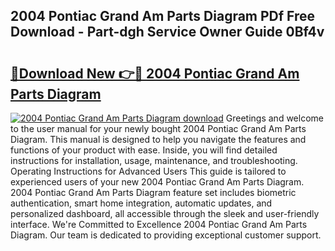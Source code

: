 ## 2004 Pontiac Grand Am Parts Diagram PDf Free Download - Part-dgh Service Owner Guide 0Bf4v

# <h2><a href="http://dfpq6e1.blite.top/?on=2004+Pontiac+Grand+Am+Parts+Diagram">🔗Download New 👉🔴 2004 Pontiac Grand Am Parts Diagram</a></h2>

[![2004 Pontiac Grand Am Parts Diagram download](https://i.imgur.com/lujVjoI.png)](http://dfpq6e1.blite.top/?on=2004+Pontiac+Grand+Am+Parts+Diagram)
Greetings and welcome to the user manual for your newly bought 2004 Pontiac Grand Am Parts Diagram. This manual is designed to help you navigate the features and functions of your product with ease. Inside, you will find detailed instructions for installation, usage, maintenance, and troubleshooting. Operating Instructions for Advanced Users This guide is tailored to experienced users of your new 2004 Pontiac Grand Am Parts Diagram. 2004 Pontiac Grand Am Parts Diagram feature set includes biometric authentication, smart home integration, automatic updates, and personalized dashboard, all accessible through the sleek and user-friendly interface. We're Committed to Excellence 2004 Pontiac Grand Am Parts Diagram. Our team is dedicated to providing exceptional customer support.
